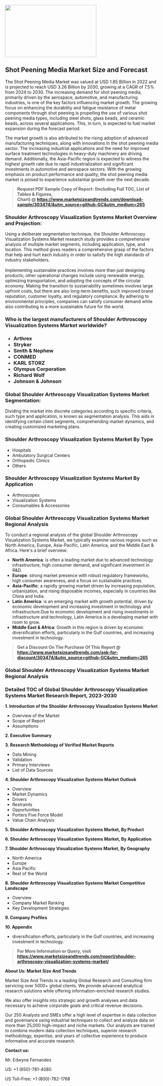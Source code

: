 <p><img class="alignnone size-medium wp-image-20088" src="https://ffe5etoiles.com/wp-content/uploads/2024/12/MST1-300x171.png" alt="" width="300" height="171" /></p><h2>Shot Peening Media Market Size and Forecast</h2><p>The Shot Peening Media Market was valued at USD 1.85 Billion in 2022 and is projected to reach USD 3.26 Billion by 2030, growing at a CAGR of 7.5% from 2024 to 2030. The increasing demand for shot peening media, primarily driven by the aerospace, automotive, and manufacturing industries, is one of the key factors influencing market growth. The growing focus on enhancing the durability and fatigue resistance of metal components through shot peening is propelling the use of various shot peening media types, including steel shots, glass beads, and ceramic beads, across several applications. This, in turn, is expected to fuel market expansion during the forecast period.</p><p>The market growth is also attributed to the rising adoption of advanced manufacturing techniques, along with innovations in the shot peening media sector. The increasing industrial applications and the need for improved surface treatment technologies in heavy-duty machinery are driving demand. Additionally, the Asia-Pacific region is expected to witness the highest growth rate due to rapid industrialization and significant investments in automotive and aerospace sectors. With the growing emphasis on product performance and quality, the shot peening media market is poised to experience substantial growth over the next decade.</p></p><blockquote id="" class=""><strong>Request PDF Sample Copy of Report: (Including Full TOC, List of Tables &amp; Figures, Chart)&nbsp;@&nbsp;<strong><a href="https://www.marketsizeandtrends.com/download-sample/303474/&utm_source=github-GC&utm_medium=265" target="_blank">https://www.marketsizeandtrends.com/download-sample/303474/&utm_source=github-GC&utm_medium=265</a></strong></strong></blockquote><h3 id="" class="">Shoulder Arthroscopy Visualization Systems Market&nbsp;Overview and Projection:</h3><p id="" class="">Using a deliberate segmentation technique, the Shoulder Arthroscopy Visualization Systems Market research study provides a comprehensive analysis of multiple market segments, including application, type, and location. This method gives readers a comprehensive grasp of the factors that help and hurt each industry in order to satisfy the high standards of industry stakeholders. <br /> <br />Implementing sustainable practices involves more than just designing products; other operational changes include using renewable energy, optimizing transportation, and adopting the concepts of the circular economy. Making the transition to sustainability sometimes involves large upfront costs, but there are also long-term benefits, such improved brand reputation, customer loyalty, and regulatory compliance. By adhering to environmental principles, companies can satisfy consumer demand while also contributing to a more sustainable future for the world.</p><h3 id="" class="">Who is the largest manufacturers of&nbsp;Shoulder Arthroscopy Visualization Systems Market worldwide?</h3><h3 class=""><p><ul><li>Arthrex </li><li> Stryker </li><li> Smith & Nephew </li><li> CONMED </li><li> KARL STORZ </li><li> Olympus Corporation </li><li> Richard Wolf </li><li> Johnson & Johnson</li></ul></p></h3><h3 id="" class="">Global&nbsp;Shoulder Arthroscopy Visualization Systems Market Segmentation:</h3><p id="" class="">Dividing the market into discrete categories according to specific criteria, such type and application, is known as segmentation analysis. This aids in identifying certain client segments, comprehending market dynamics, and creating customized marketing plans.</p><h3 id="" class="">Shoulder Arthroscopy Visualization Systems Market&nbsp;By Type</h3><p><p><ul><li>Hospitals</li><li> Ambulatory Surgical Centers</li><li> Orthopedic Clinics</li><li> Others</p></li></ul></p></p><h3 id="" class="">Shoulder Arthroscopy Visualization Systems Market&nbsp;By Application</h3><p class=""><p><ul><li>Arthroscopes</li><li> Visualization Systems</li><li> Consumables & Accessories</li></ul></p></p><h3 id="" class="">Global Shoulder Arthroscopy Visualization Systems Market Regional Analysis</h3><p id="" class="">To conduct a regional analysis of the global Shoulder Arthroscopy Visualization Systems Market, we typically examine various regions such as North America, Europe, Asia-Pacific, Latin America, and the Middle East &amp; Africa. Here's a brief overview:</p><ul><li><strong>North America</strong>: is often a leading market due to advanced technology infrastructure, high consumer demand, and significant investment in R&amp;D.</li><li><strong>Europe</strong>: strong market presence with robust regulatory frameworks, high consumer awareness, and a focus on sustainable practices.</li><li><strong>Asia-Pacific</strong>: a rapidly growing market driven by increasing population, urbanization, and rising disposable incomes, especially in countries like China and India.</li><li><strong>Latin America</strong>: is an emerging market with growth potential, driven by economic development and increasing investment in technology and infrastructure.Due to economic development and rising investments in infrastructure and technology, Latin America is a developing market with room to grow.</li><li><strong>Middle East &amp; Africa</strong>: Growth in this region is driven by economic diversification efforts, particularly in the Gulf countries, and increasing investment in technology.</li></ul><blockquote id="" class=""><strong>Get a Discount On The Purchase Of This Report @ <strong><a href="https://www.marketsizeandtrends.com/ask-for-discount/303474/&utm_source=github-GC&utm_medium=265" target="_blank">https://www.marketsizeandtrends.com/ask-for-discount/303474/&utm_source=github-GC&utm_medium=265</a></strong></strong></blockquote><h3 id="" class="">Global Shoulder Arthroscopy Visualization Systems Market Regional Analysis</h3><h3 id="" class="">Detailed TOC of Global Shoulder Arthroscopy Visualization Systems Market Research Report, 2023-2030</h3><p id="" class=""><strong>1. Introduction of the Shoulder Arthroscopy Visualization Systems Market</strong></p><ul><li>Overview of the Market</li><li>Scope of Report</li><li>Assumptions</li></ul><p id="" class=""><strong>2. Executive Summary</strong></p><p id="" class=""><strong>3. Research Methodology of Verified Market Reports</strong></p><ul><li>Data Mining</li><li>Validation</li><li>Primary Interviews</li><li>List of Data Sources</li></ul><p id="" class=""><strong>4. Shoulder Arthroscopy Visualization Systems Market Outlook</strong></p><ul><li>Overview</li><li>Market Dynamics</li><li>Drivers</li><li>Restraints</li><li>Opportunities</li><li>Porters Five Force Model</li><li>Value Chain Analysis</li></ul><p id="" class=""><strong>5. Shoulder Arthroscopy Visualization Systems Market, By Product</strong></p><p id="" class=""><strong>6. Shoulder Arthroscopy Visualization Systems Market, By Application</strong></p><p id="" class=""><strong>7. Shoulder Arthroscopy Visualization Systems Market, By Geography</strong></p><ul><li>North America</li><li>Europe</li><li>Asia Pacific</li><li>Rest of the World</li></ul><p id="" class=""><strong>8. Shoulder Arthroscopy Visualization Systems Market Competitive Landscape</strong></p><ul><li>Overview</li><li>Company Market Ranking</li><li>Key Development Strategies</li></ul><p id="" class=""><strong>9. Company Profiles</strong></p><p id="" class=""><strong>10. Appendix</strong></p><ul><li>diversification efforts, particularly in the Gulf countries, and increasing investment in technology.</li></ul><blockquote id="" class=""><strong>For More Information or Query, visit <strong><strong><a href="https://www.marketsizeandtrends.com/report/shoulder-arthroscopy-visualization-systems-market/" target="_blank">https://www.marketsizeandtrends.com/report/shoulder-arthroscopy-visualization-systems-market/</a></strong></strong></strong></blockquote><p id="" class=""><strong>About Us: Market Size And Trends</strong></p><p id="" class="">Market Size And Trends is a leading Global Research and Consulting firm servicing over 5000+ global clients. We provide advanced analytical research solutions while offering information-enriched research studies.</p><p id="" class="">We also offer insights into strategic and growth analyses and data necessary to achieve corporate goals and critical revenue decisions.</p><p id="" class="">Our 250 Analysts and SMEs offer a high level of expertise in data collection and governance using industrial techniques to collect and analyze data on more than 25,000 high-impact and niche markets. Our analysts are trained to combine modern data collection techniques, superior research methodology, expertise, and years of collective experience to produce informative and accurate research.</p><p id="" class=""><strong>Contact us:</strong></p><p id="" class="">Mr. Edwyne Fernandes</p><p id="" class="">US: +1 (650)-781-4080</p><p id="" class="">US Toll-Free: +1 (800)-782-1768</p>
